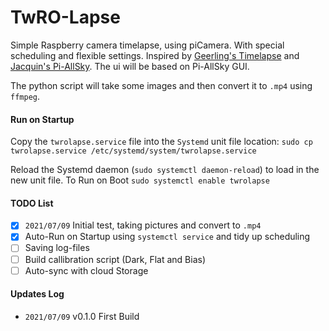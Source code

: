 # TwRO-Lapse

Simple Raspberry camera timelapse, using piCamera. With special scheduling and flexible settings. Inspired by [Geerling's Timelapse](https://github.com/geerlingguy/pi-timelapse) and [Jacquin's Pi-AllSky](https://github.com/thomasjacquin/allsky). The ui will be based on Pi-AllSky GUI.

The python script will take some images and then convert it to `.mp4` using `ffmpeg`.

#### Run on Startup
Copy the `twrolapse.service` file into the `Systemd` unit file location: `sudo cp twrolapse.service /etc/systemd/system/twrolapse.service`

Reload the Systemd daemon (`sudo systemctl daemon-reload`) to load in the new unit file. To Run on Boot `sudo systemctl enable twrolapse`


#### TODO List
- [x] `2021/07/09` Initial test, taking pictures and convert to `.mp4`
- [x] Auto-Run on Startup using `systemctl service` and tidy up scheduling
- [ ] Saving log-files
- [ ] Build callibration script (Dark, Flat and Bias)
- [ ] Auto-sync with cloud Storage

#### Updates Log
- `2021/07/09` v0.1.0 First Build
